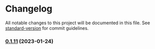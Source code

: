 # Changelog

All notable changes to this project will be documented in this file. See [standard-version](https://github.com/conventional-changelog/standard-version) for commit guidelines.

### [0.1.11](https://github.com/dataiads/nuxt-module/compare/v0.1.10...v0.1.11) (2023-01-24)
